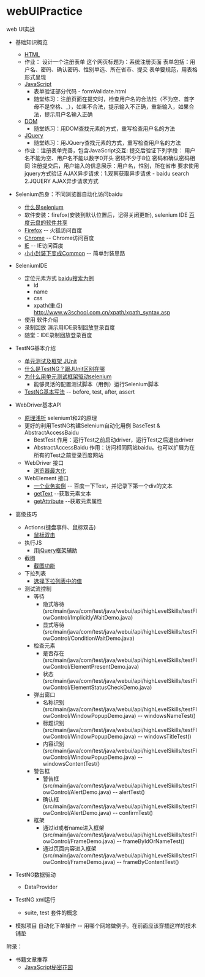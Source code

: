 # webUIPractice
web UI实战

- 基础知识概览
    - [HTML](https://github.com/vagabond1-1983/blog/issues/39)
    - 作业： 设计一个注册表单
          这个网页标题为：系统注册页面
          表单包括：用户名、密码、确认密码、性别单选、所在省市、提交
          表单要规范，用表格形式呈现
    - [JavaScript](https://github.com/vagabond1-1983/blog/issues/40)
        - 表单验证部分代码 - formValidate.html
        - 随堂练习：注册页面在提交时，检查用户名的合法性（不为空、首字母不是空格、_），如果不合法，提示输入不正确，重新输入，如果合法，提示用户名输入正确
    - [DOM](https://github.com/vagabond1-1983/blog/issues/41)
        - 随堂练习：用DOM查找元素的方式，重写检查用户名的方法
    - [JQuery](https://github.com/vagabond1-1983/blog/issues/42)
        - 随堂练习：用JQuery查找元素的方式，重写检查用户名的方法
    - 作业：注册表单完善，包含JavaScript交互:
        提交后验证下列字段：
        用户名不能为空、用户名不能以数字0开头
        密码不少于8位
        密码和确认密码相同
        注册提交后，用户输入的信息展示：用户名，性别，所在省市
        要求使用jquery方式验证
    AJAX异步请求：1.观察获取异步请求 - baidu search 2.JQUERY AJAX异步请求方式
- Selenium热身：不同浏览器自动化访问baidu
    - [什么是selenium](https://www.ibm.com/developerworks/cn/web/wa-selenium2/)
    - 软件安装：firefox(安装到默认位置后，记得关闭更新), selenium IDE [百度云盘的软件共享](http://yun.baidu.com/pcloud/album/info?uk=1913063318&album_id=2794016679837573555)
    - [Firefox](src/main/java/com/test/java/webui/accessBaiduDemo/FirefoxAccessBaidu.java) -- 火狐访问百度
    - [Chrome](src/main/java/com/test/java/webui/accessBaiduDemo/ChromeAccessBaidu.java) -- Chrome访问百度
    - [IE](src/main/java/com/test/java/webui/accessBaiduDemo/IEAccessBaidu.java) -- IE访问百度
    - [小小封装下变成Common](src/main/java/com/test/java/webui/accessBaiduDemo/CommonAccessBaidu.java) -- 简单封装思路
- SeleniumIDE
    - 定位元素方式  [baidu搜索为例](src/main/java/com/test/java/webui/seleniumIDE定位元素/seleniumIDE定位元素.md)
        - id
        - name
        - css
        - xpath(重点)  http://www.w3school.com.cn/xpath/xpath_syntax.asp
    - 使用 软件介绍
    - 录制回放  演示用IDE录制回放登录百度
    - 随堂：IDE录制回放登录百度
- TestNG基本介绍
    - [单元测试及框架 JUnit](src/main/java/com/test/java/unit/junit/AddFunctionServiceTest.java)
    - [什么是TestNG？跟JUnit区别在哪](https://github.com/vagabond1-1983/webUIPractice/issues/6)
    - [为什么用单元测试框架驱动selenium](https://github.com/vagabond1-1983/webUIPractice/issues/9)
        - 能够灵活的配置测试脚本（用例）运行Selenium脚本
    - [TestNG基本写法](src/main/java/com/test/java/testng/BasicDemo.java) -- before, test, after, assert
- WebDriver基本API
    - [原理浅析](https://github.com/vagabond1-1983/webUIPractice/issues/7) selenium1和2的原理
    - 更好的利用TestNG构建Selenium自动化用例  BaseTest & AbstractAccessBaidu
        - BestTest 作用：运行Test之前启动driver，运行Test之后退出driver
        - AbstractAccessBaidu 作用：访问相同网站baidu。也可以扩展为在所有的Test之前登录百度网站
    - WebDriver 接口
        - [浏览器最大化](src/main/java/com/test/java/webui/api/driver/MaximumBrowser.java)
    - WebElement 接口
        - [一个业务实例](src/main/java/com/test/java/webui/api/element/SearchTestOnBaidu.java) -- 百度一下Test，并记录下第一个div的文本
        - [getText](src/main/java/com/test/java/webui/api/element/GetTextTest.java) --获取元素文本
        - [getAttribute](src/main/java/com/test/java/webui/api/element/GetAttrubuteTest.java) --获取元素属性

- 高级技巧
    - Actions(键盘事件、鼠标双击)
        - [鼠标双击](src/main/java/com/test/java/webui/api/highLevelSkills/actions/ActionsDemo)
    - 执行JS
        - [用jQuery框架辅助](src/main/java/com/test/java/webui/api/highLevelSkills/jsExecutor/SelectElement.java)
    - 截图
        - [截图功能](src/main/java/com/test/java/webui/api/screenshot/highLevelSkills/TakesScreenshotTest.java)
    - 下拉列表
        - [选择下拉列表中的值](src/main/java/com/test/java/webui/api/highLevelSkills/select/SelectDemo.java)
    - 测试流控制
        - 等待
            - 隐式等待(src/main/java/com/test/java/webui/api/highLevelSkills/testFlowControl/ImplicitlyWaitDemo.java)
            - 显式等待(src/main/java/com/test/java/webui/api/highLevelSkills/testFlowControl/ConditionWaitDemo.java)
        - 检查元素
            - 是否存在(src/main/java/com/test/java/webui/api/highLevelSkills/testFlowControl/ElementPresentDemo.java)
            - 状态(src/main/java/com/test/java/webui/api/highLevelSkills/testFlowControl/ElementStatusCheckDemo.java)
        - 弹出窗口
            - 名称识别(src/main/java/com/test/java/webui/api/highLevelSkills/testFlowControl/WindowPopupDemo.java) -- windowsNameTest()
            - 标题识别(src/main/java/com/test/java/webui/api/highLevelSkills/testFlowControl/WindowPopupDemo.java) -- windowsTitleTest()
            - 内容识别(src/main/java/com/test/java/webui/api/highLevelSkills/testFlowControl/WindowPopupDemo.java) -- windowsContentTest()
        - 警告框
            - 警告框(src/main/java/com/test/java/webui/api/highLevelSkills/testFlowControl/AlertDemo.java) -- alertTest()
            - 确认框(src/main/java/com/test/java/webui/api/highLevelSkills/testFlowControl/AlertDemo.java) -- confirmTest()
        - 框架
            - 通过id或者name进入框架(src/main/java/com/test/java/webui/api/highLevelSkills/testFlowControl/FrameDemo.java) -- frameByIdOrNameTest()
            - 通过页面内容进入框架(src/main/java/com/test/java/webui/api/highLevelSkills/testFlowControl/FrameDemo.java) -- frameByContentTest()
- TestNG数据驱动
    - DataProvider
- TestNG xml运行
    - suite, test 套件的概念
- 模拟项目 自动化下单操作 -- 用哪个网站做例子。在前面应该穿插这样的技术铺垫



附录：
- 书籍文章推荐
    - [JavaScript秘密花园](http://bonsaiden.github.io/JavaScript-Garden/zh/)



